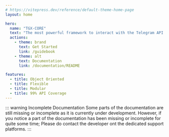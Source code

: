 ```yaml
---
# https://vitepress.dev/reference/default-theme-home-page
layout: home

hero:
  name: "TGX-CORE"
  text: "The most powerful framework to interact with the Telegram API."
  actions:
    - theme: brand
      text: Get Started
      link: /guidebook
    - theme: alt
      text: Documentation
      link: /documentation/README

features:
  - title: Object Oriented
  - title: Flexible
  - title: Modular
  - title: 99% API Coverage
---
```


::: warning Incomplete Documentation
Some parts of the documentation are still missing or incomplete as it is currently under development. However, if you notice a part of the documentation has been missing or incomplete for quite some time; Please do contact the developer ont the dedicated support platforms.
:::
  
